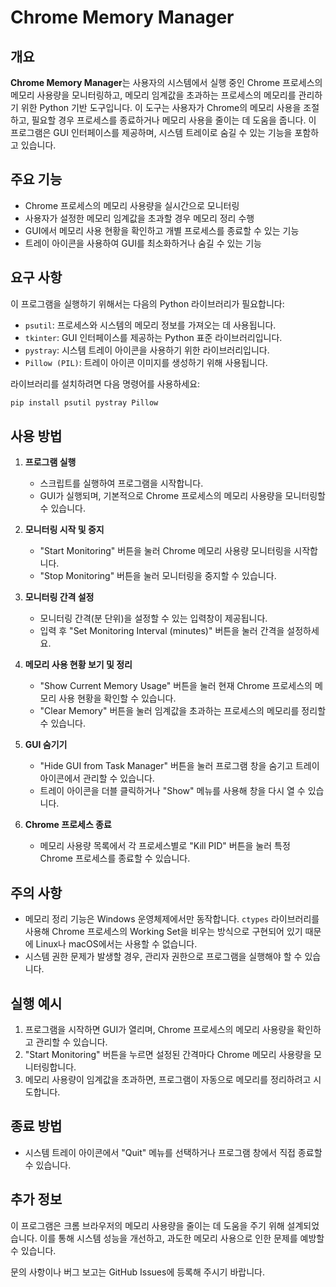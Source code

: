 # Chrome Memory Manager

## 개요

**Chrome Memory Manager**는 사용자의 시스템에서 실행 중인 Chrome 프로세스의 메모리 사용량을 모니터링하고, 메모리 임계값을 초과하는 프로세스의 메모리를 관리하기 위한 Python 기반 도구입니다. 이 도구는 사용자가 Chrome의 메모리 사용을 조절하고, 필요할 경우 프로세스를 종료하거나 메모리 사용을 줄이는 데 도움을 줍니다. 이 프로그램은 GUI 인터페이스를 제공하며, 시스템 트레이로 숨길 수 있는 기능을 포함하고 있습니다.

## 주요 기능

- Chrome 프로세스의 메모리 사용량을 실시간으로 모니터링
- 사용자가 설정한 메모리 임계값을 초과할 경우 메모리 정리 수행
- GUI에서 메모리 사용 현황을 확인하고 개별 프로세스를 종료할 수 있는 기능
- 트레이 아이콘을 사용하여 GUI를 최소화하거나 숨길 수 있는 기능

## 요구 사항

이 프로그램을 실행하기 위해서는 다음의 Python 라이브러리가 필요합니다:

- `psutil`: 프로세스와 시스템의 메모리 정보를 가져오는 데 사용됩니다.
- `tkinter`: GUI 인터페이스를 제공하는 Python 표준 라이브러리입니다.
- `pystray`: 시스템 트레이 아이콘을 사용하기 위한 라이브러리입니다.
- `Pillow (PIL)`: 트레이 아이콘 이미지를 생성하기 위해 사용됩니다.

라이브러리를 설치하려면 다음 명령어를 사용하세요:

```sh
pip install psutil pystray Pillow
```

## 사용 방법

1. **프로그램 실행**
   - 스크립트를 실행하여 프로그램을 시작합니다.
   - GUI가 실행되며, 기본적으로 Chrome 프로세스의 메모리 사용량을 모니터링할 수 있습니다.

2. **모니터링 시작 및 중지**
   - "Start Monitoring" 버튼을 눌러 Chrome 메모리 사용량 모니터링을 시작합니다.
   - "Stop Monitoring" 버튼을 눌러 모니터링을 중지할 수 있습니다.

3. **모니터링 간격 설정**
   - 모니터링 간격(분 단위)을 설정할 수 있는 입력창이 제공됩니다.
   - 입력 후 "Set Monitoring Interval (minutes)" 버튼을 눌러 간격을 설정하세요.

4. **메모리 사용 현황 보기 및 정리**
   - "Show Current Memory Usage" 버튼을 눌러 현재 Chrome 프로세스의 메모리 사용 현황을 확인할 수 있습니다.
   - "Clear Memory" 버튼을 눌러 임계값을 초과하는 프로세스의 메모리를 정리할 수 있습니다.

5. **GUI 숨기기**
   - "Hide GUI from Task Manager" 버튼을 눌러 프로그램 창을 숨기고 트레이 아이콘에서 관리할 수 있습니다.
   - 트레이 아이콘을 더블 클릭하거나 "Show" 메뉴를 사용해 창을 다시 열 수 있습니다.

6. **Chrome 프로세스 종료**
   - 메모리 사용량 목록에서 각 프로세스별로 "Kill PID" 버튼을 눌러 특정 Chrome 프로세스를 종료할 수 있습니다.

## 주의 사항

- 메모리 정리 기능은 Windows 운영체제에서만 동작합니다. `ctypes` 라이브러리를 사용해 Chrome 프로세스의 Working Set을 비우는 방식으로 구현되어 있기 때문에 Linux나 macOS에서는 사용할 수 없습니다.
- 시스템 권한 문제가 발생할 경우, 관리자 권한으로 프로그램을 실행해야 할 수 있습니다.

## 실행 예시

1. 프로그램을 시작하면 GUI가 열리며, Chrome 프로세스의 메모리 사용량을 확인하고 관리할 수 있습니다.
2. "Start Monitoring" 버튼을 누르면 설정된 간격마다 Chrome 메모리 사용량을 모니터링합니다.
3. 메모리 사용량이 임계값을 초과하면, 프로그램이 자동으로 메모리를 정리하려고 시도합니다.

## 종료 방법

- 시스템 트레이 아이콘에서 "Quit" 메뉴를 선택하거나 프로그램 창에서 직접 종료할 수 있습니다.

## 추가 정보

이 프로그램은 크롬 브라우저의 메모리 사용량을 줄이는 데 도움을 주기 위해 설계되었습니다. 이를 통해 시스템 성능을 개선하고, 과도한 메모리 사용으로 인한 문제를 예방할 수 있습니다.

문의 사항이나 버그 보고는 GitHub Issues에 등록해 주시기 바랍니다.

